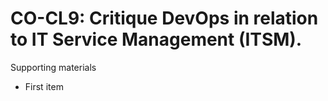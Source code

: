 # CO-CL9:  	Critique DevOps in relation to IT Service Management (ITSM).	 

Supporting materials

* First item